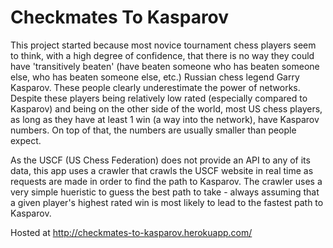 Checkmates To Kasparov
==================

This project started because most novice tournament chess players seem to think, with a high degree of confidence, that there is no way they could have 'transitively beaten' (have beaten someone who has beaten someone else, who has beaten someone else, etc.) Russian chess legend Garry Kasparov. These people clearly underestimate the power of networks. Despite these players being relatively low rated (especially compared to Kasparov) and being on the other side of the world, most US chess players, as long as they have at least 1 win (a way into the network), have Kasparov numbers. On top of that, the numbers are usually smaller than people expect.

As the USCF (US Chess Federation) does not provide an API to any of its data, this app uses a crawler that crawls the USCF website in real time as requests are made in order to find the path to Kasparov. The crawler uses a very simple hueristic to guess the best path to take - always assuming that a given player's highest rated win is most likely to lead to the fastest path to Kasparov.

Hosted at http://checkmates-to-kasparov.herokuapp.com/